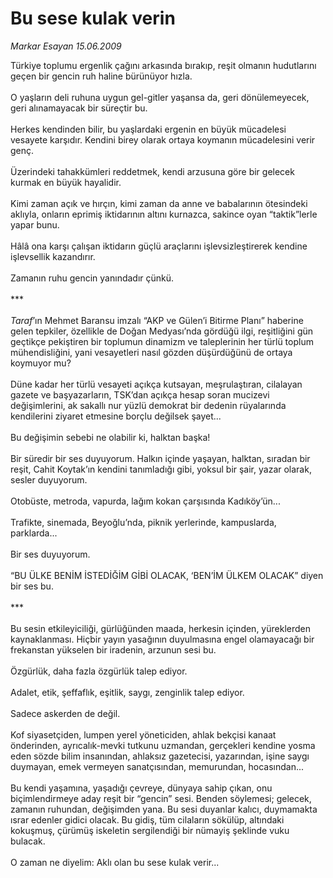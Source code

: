 # Bu sese kulak verin

*Markar Esayan 15.06.2009*

<div class="taraf_structure_2col_1zq">
<div class="margen_n">



 <p>Türkiye toplumu ergenlik çağını arkasında bırakıp, reşit olmanın hudutlarını geçen bir gencin ruh haline bürünüyor hızla. <br/><br/>O yaşların deli ruhuna uygun gel-gitler yaşansa da, geri dönülemeyecek, geri alınamayacak bir süreçtir bu. <br/><br/>Herkes kendinden bilir, bu yaşlardaki ergenin en büyük mücadelesi vesayete karşıdır. Kendini birey olarak ortaya koymanın mücadelesini verir genç. <br/><br/>Üzerindeki tahakkümleri reddetmek, kendi arzusuna göre bir gelecek kurmak en büyük hayalidir. <br/><br/>Kimi zaman açık ve hırçın, kimi zaman da anne ve babalarının ötesindeki aklıyla, onların eprimiş iktidarının altını kurnazca, sakince oyan “taktik”lerle yapar bunu. <br/><br/>Hâlâ ona karşı çalışan iktidarın güçlü araçlarını işlevsizleştirerek kendine işlevsellik kazandırır. <br/><br/>Zamanın ruhu gencin yanındadır çünkü. <br/><br/>***<i> <br/><br/>Taraf</i>’ın Mehmet Baransu imzalı “AKP ve Gülen’i Bitirme Planı” haberine gelen tepkiler, özellikle de Doğan Medyası’nda gördüğü ilgi, reşitliğini gün geçtikçe pekiştiren bir toplumun dinamizm ve taleplerinin her türlü toplum mühendisliğini, yani vesayetleri nasıl gözden düşürdüğünü de ortaya koymuyor mu? <br/><br/>Düne kadar her türlü vesayeti açıkça kutsayan, meşrulaştıran, cilalayan gazete ve başyazarların, TSK’dan açıkça hesap soran mucizevi değişimlerini, ak sakallı nur yüzlü demokrat bir dedenin rüyalarında kendilerini ziyaret etmesine borçlu değilsek şayet... <br/><br/>Bu değişimin sebebi ne olabilir ki, halktan başka! <br/><br/>Bir süredir bir ses duyuyorum. Halkın içinde yaşayan, halktan, sıradan bir reşit, Cahit Koytak’ın kendini tanımladığı gibi, yoksul bir şair, yazar olarak, sesler duyuyorum. <br/><br/>Otobüste, metroda, vapurda, lağım kokan çarşısında Kadıköy’ün... <br/><br/>Trafikte, sinemada, Beyoğlu’nda, piknik yerlerinde, kampuslarda, parklarda... <br/><br/>Bir ses duyuyorum. <br/><br/>“BU ÜLKE BENİM İSTEDİĞİM GİBİ OLACAK, ‘BEN’İM ÜLKEM OLACAK” diyen bir ses bu. <br/><br/>*** <br/><br/>Bu sesin etkileyiciliği, gürlüğünden maada, herkesin içinden, yüreklerden kaynaklanması. Hiçbir yayın yasağının duyulmasına engel olamayacağı bir frekanstan yükselen bir iradenin, arzunun sesi bu. <br/><br/>Özgürlük, daha fazla özgürlük talep ediyor. <br/><br/>Adalet, etik, şeffaflık, eşitlik, saygı, zenginlik talep ediyor. <br/><br/>Sadece askerden de değil. <br/><br/>Kof siyasetçiden, lumpen yerel yöneticiden, ahlak bekçisi kanaat önderinden, ayrıcalık-mevki tutkunu uzmandan, gerçekleri kendine yosma eden sözde bilim insanından, ahlaksız gazetecisi, yazarından, işine saygı duymayan, emek vermeyen sanatçısından, memurundan, hocasından... <br/><br/>Bu kendi yaşamına, yaşadığı çevreye, dünyaya sahip çıkan, onu biçimlendirmeye aday reşit bir “gencin” sesi. Benden söylemesi; gelecek, zamanın ruhundan, değişimden yana. Bu sesi duyanlar kalıcı, duymamakta ısrar edenler gidici olacak. Bu gidiş, tüm cilaların sökülüp, altındaki kokuşmuş, çürümüş iskeletin sergilendiği bir nümayiş şeklinde vuku bulacak. <br/><br/>O zaman ne diyelim: Aklı olan bu sese kulak verir...</p>
<br/>
<br/>
<br/>



<br/>


<div id="taraf_not">
</div>

</div>


</div>
